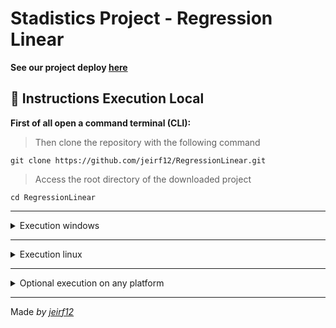 # Stadistics Project - Regression Linear
**See our project deploy [here](https://super-bublanina-e9d84c.netlify.app/)**
## :wrench: Instructions Execution Local
**First of all open a command terminal (CLI):**
> Then clone the repository with the following command
```
git clone https://github.com/jeirf12/RegressionLinear.git
```
> Access the root directory of the downloaded project
```
cd RegressionLinear
```
---
<details>
  <summary>Execution windows</summary>

  > Execution following command in the terminal
  ```
  start index.html
  ```
</details>

---
<details>
  <summary>Execution linux</summary>

  > Execution following command in the terminal
  ```
  gio open index.html
  ```
</details>

---
<details>
  <summary>
    Optional execution on any platform
  </summary>

  For this, you additionally need to install the following program [live-server](https://www.npmjs.com/package/live-server).
  > After having installed the previous program, we can run the following command:
  ```
  live-server
  ```
</details>

---

Made _by [jeirf12](https://github.com/jeirf12)_
